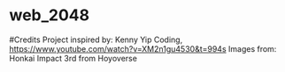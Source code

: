 # web_2048

#Credits
Project inspired by: Kenny Yip Coding, https://www.youtube.com/watch?v=XM2n1gu4530&t=994s
Images from: Honkai Impact 3rd from Hoyoverse
